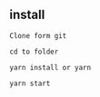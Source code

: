 
## install

```
Clone form git
```
```
cd to folder
```
```
yarn install or yarn
```
```
yarn start
```
